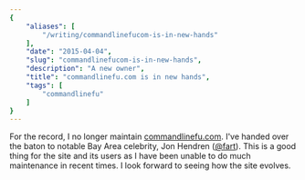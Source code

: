 ```yaml
---
{
    "aliases": [
        "/writing/commandlinefucom-is-in-new-hands"
    ],
    "date": "2015-04-04",
    "slug": "commandlinefucom-is-in-new-hands",
    "description": "A new owner",
    "title": "commandlinefu.com is in new hands",
    "tags": [
        "commandlinefu"
    ]
}
---
```



For the record, I no longer maintain
[commandlinefu.com](http://www.commandlinefu.com/). I've handed over the
baton to notable Bay Area celebrity, Jon Hendren
([@fart](https://twitter.com/fart)). This is a good thing for the site
and its users as I have been unable to do much maintenance in recent
times. I look forward to seeing how the site evolves.
